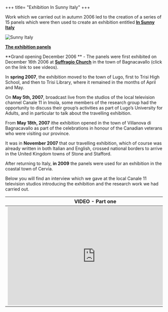 +++
title= "Exhibition In Sunny Italy"
+++

<!-- img src="/images/files/sunnyitaly.jpg" WIDTH="100" HEIGHT="100" -->


Work which we carried out in autumn 2006 led to the creation of a series of 15 panels which were then used to create an exhibition entitled  **[In Sunny Italy][sunny]**

![Sunny Italy](/images/files/sunnyitaly.jpg)

**[The exhibition panels][pannelli]**
                                  
**Grand opening December 2006 ** - The panels were first exhibited on December 16th 2006 at   **[Suffragio Church][bagnacavallo]** in the town of Bagnacavallo (click on the link to see videos). 

In **spring 2007**, the exhibition moved to the town of Lugo, first to Trisi High School, and then to Trisi Library, where it remained in the months of April and May. 

On **May 5th, 2007**, broadcast live from the studios of the local television channel Canale 11 in Imola, some members of the research group had the opportunity to discuss their group’s activities as part of Lugo’s University for Adults, and in particular to talk about the travelling exhibition. 

From **May 18th, 2007** ithe exhibition opened in the town of Villanova di Bagnacavallo as part of the celebrations in honour of the Canadian veterans who were visiting our province.

It was in  **November 2007**  that our travelling exhibition, which of course was already written in both Italian and English, crossed national borders to arrive in the United Kingdom towns of Stone and Stafford.

After returning to Italy, **in 2009** the panels were used for an exhibition in the coastal town of Cervia.

Below you will find an interview which we gave at the local Canale 11 television studios introducing the exhibition and the research work we had carried out.


VIDEO - Part one  | VIDEO - Part two
---------------------|----------------------------
<iframe width="560" height="315" src="https://www.youtube.com/embed/Z891Qm4asUI" frameborder="0" allowfullscreen></iframe> | <iframe width="560" height="315" src="https://www.youtube.com/embed/aF5_cbBl8bE" frameborder="0" allowfullscreen></iframe>



<!-- table >
  <tr>
       <td width="50%"> "VIDEO - Prima parte" </td>
       <td width="50%"> "VIDEO - Seconda parte" </td>
</tr>    
<br>
<tr>
       <td width="50%"> 
<iframe width="560" height="315" src="https://www.youtube.com/embed/Z891Qm4asUI" frameborder="0" allowfullscreen></iframe>
</td>
       <td width="50%" >
<iframe width="560" height="315" src="https://www.youtube.com/embed/aF5_cbBl8bE" frameborder="0" allowfullscreen></iframe>
</td>
   </tr>

 </table-->

[sunny]: ./sunny-home/sunny-italy/
[bagnacavallo]: ./sunny-home/bagnacavallo/
[pannelli]: ./sunny-home/pannelli/